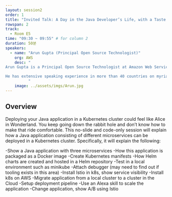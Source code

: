 ```yaml
---
layout: session2
order: 1
title: "Invited Talk: A Day in the Java Developer’s Life, with a Taste of Kubernetes"
rowspan: 2
track:
  - Room E5
time: "09:30 ~ 09:55" # for column 2
duration: 50분
speakers:
  - name: "Arun Gupta (Principal Open Source Technologist)"
    org: AWS
    desc: "
Arun Gupta is a Principal Open Source Technologist at Amazon Web Services. He focuses on everything open source, containers and serverless at AWS. He is responsible for the CNCF strategy within AWS, and participates at CNCF Board and technical meetings actively. He has built and led developer communities for 12+ years at Sun, Oracle, Red Hat and Couchbase. Prior to that he led engineering teams at Sun and is a founding member of the Java EE team.

He has extensive speaking experience in more than 40 countries on myriad topics and is a JavaOne Rock Star for four years in a row. Gupta also founded the Devoxx4Kids chapter in the US and continues to promote technology education among children. An author of several books on technology, an avid runner, a globe trotter, a Java Champion, a JUG leader, NetBeans Dream Team member, and a Docker Captain, he is easily accessible at @arungupta.
          "
    image: ../assets/imgs/Arun.jpg
---
```


## Overview

Deploying your Java application in a Kubernetes cluster could feel like Alice in Wonderland. You keep going down the rabbit hole and don’t know how to make that ride comfortable. This no-slide and code-only session will explain how a Java application consisting of different microservices can be deployed in a Kubernetes cluster. Specifically, it will explain the following: 

-Show a Java application with three microservices 
-How this application is packaged as a Docker image 
-Create Kubernetes manifests 
-How Helm charts are created and hosted in a Helm repository 
-Test in a local environment such as minikube 
-Attach debugger (may need to find out if tooling exists in this area) 
-Install Istio in k8s, show service visibility 
-Install k8s on AWS -Migrate application from a local cluster to a cluster in the Cloud 
-Setup deployment pipeline -Use an Alexa skill to scale the application 
-Change application, show A/B using Istio

